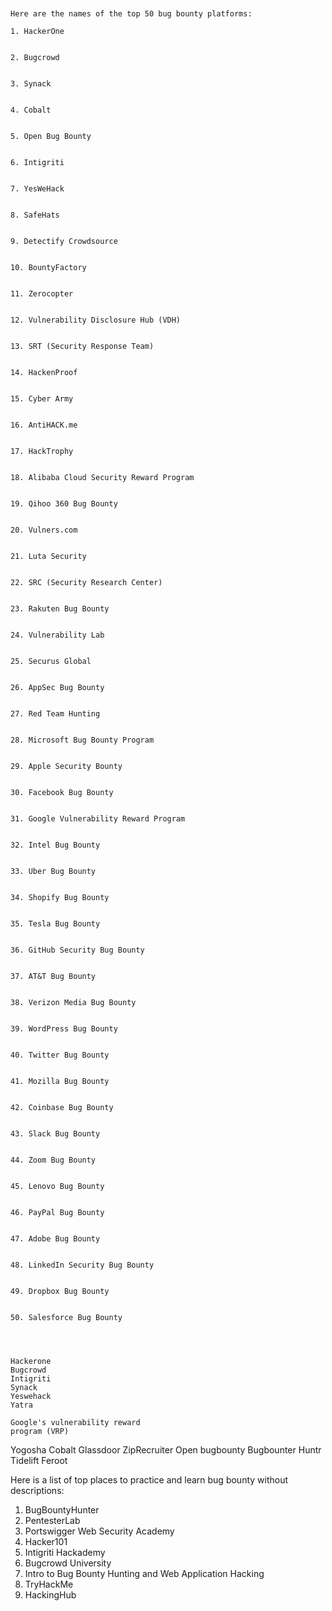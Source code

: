 


```


Here are the names of the top 50 bug bounty platforms:

1. HackerOne


2. Bugcrowd


3. Synack


4. Cobalt


5. Open Bug Bounty


6. Intigriti


7. YesWeHack


8. SafeHats


9. Detectify Crowdsource


10. BountyFactory


11. Zerocopter


12. Vulnerability Disclosure Hub (VDH)


13. SRT (Security Response Team)


14. HackenProof


15. Cyber Army


16. AntiHACK.me


17. HackTrophy


18. Alibaba Cloud Security Reward Program


19. Qihoo 360 Bug Bounty


20. Vulners.com


21. Luta Security


22. SRC (Security Research Center)


23. Rakuten Bug Bounty


24. Vulnerability Lab


25. Securus Global


26. AppSec Bug Bounty


27. Red Team Hunting


28. Microsoft Bug Bounty Program


29. Apple Security Bounty


30. Facebook Bug Bounty


31. Google Vulnerability Reward Program


32. Intel Bug Bounty


33. Uber Bug Bounty


34. Shopify Bug Bounty


35. Tesla Bug Bounty


36. GitHub Security Bug Bounty


37. AT&T Bug Bounty


38. Verizon Media Bug Bounty


39. WordPress Bug Bounty


40. Twitter Bug Bounty


41. Mozilla Bug Bounty


42. Coinbase Bug Bounty


43. Slack Bug Bounty


44. Zoom Bug Bounty


45. Lenovo Bug Bounty


46. PayPal Bug Bounty


47. Adobe Bug Bounty


48. LinkedIn Security Bug Bounty


49. Dropbox Bug Bounty


50. Salesforce Bug Bounty




```

```
Hackerone
Bugcrowd
Intigriti
Synack
Yeswehack
Yatra

Google's vulnerability reward 
program (VRP)
```


Yogosha 
Cobalt
Glassdoor
ZipRecruiter
Open bugbounty
Bugbounter
Huntr
Tidelift
Feroot







Here is a list of top places to practice and learn bug bounty without descriptions:

1. BugBountyHunter
2. PentesterLab 
3. Portswigger Web Security Academy
4. Hacker101
5. Intigriti Hackademy
6. Bugcrowd University
7. Intro to Bug Bounty Hunting and Web Application Hacking
8. TryHackMe
9. HackingHub

